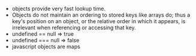 - objects provide very fast lookup time.
- Objects do not maintain an ordering to stored keys like arrays do; thus a key's position on an object, or the relative order in which it appears, is irrelevant when referencing or accessing that key.
- undefined == null => true
- undefined === null => false
- javascript objects are maps
